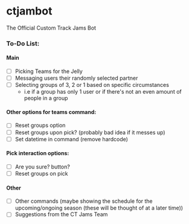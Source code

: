 # ctjambot

The Official Custom Track Jams Bot

### To-Do List:
#### Main
- [ ] Picking Teams for the Jelly
- [ ] Messaging users their randomly selected partner
- [ ] Selecting groups of 3, 2 or 1 based on specific circumstances
  - i.e if a group has only 1 user or if there's not an even amount of people in a group

#### Other options for teams command:
- [ ] Reset groups option
- [ ] Reset groups upon pick? (probably bad idea if it messes up)
- [ ] Set datetime in command (remove hardcode)
 
#### Pick interaction options:
- [ ] Are you sure? button?
- [ ] Reset groups on pick

#### Other
- [ ] Other commands (maybe showing the schedule for the upcoming/ongoing season (these will be thought of at a later time))
- [ ] Suggestions from the CT Jams Team
